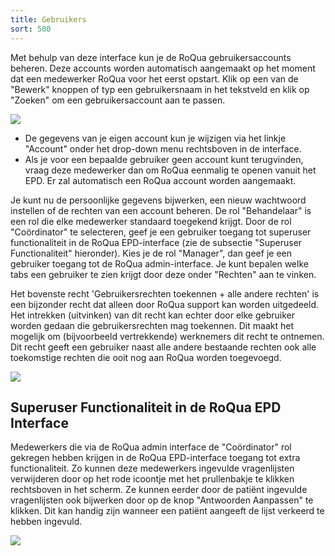 ```yaml
---
title: Gebruikers
sort: 500
---
```


Met behulp van deze interface kun je de RoQua gebruikersaccounts beheren. Deze accounts worden automatisch aangemaakt op het moment dat een medewerker RoQua voor het eerst opstart. Klik op een van de "Bewerk" knoppen of typ een gebruikersnaam in het tekstveld en klik op "Zoeken" om een gebruikersaccount aan te passen.

<img src="/rom_manual/assets/images/screenshots/gebruikers.png" />

<ul class="hints">
  <li>De gegevens van je eigen account kun je wijzigen via het linkje "Account" onder het drop-down menu rechtsboven in de interface.</li>
  <li>Als je voor een bepaalde gebruiker geen account kunt terugvinden, vraag deze medewerker dan om RoQua eenmalig te openen vanuit het EPD. Er zal automatisch een RoQua account worden aangemaakt.</li>
</ul>

Je kunt nu de persoonlijke gegevens bijwerken, een nieuw wachtwoord instellen of de rechten van een account beheren. De rol "Behandelaar" is een rol die elke medewerker standaard toegekend krijgt. Door de rol "Coördinator" te selecteren, geef je een gebruiker toegang tot superuser functionaliteit in de RoQua EPD-interface (zie de subsectie "Superuser Functionaliteit" hieronder). Kies je de rol "Manager", dan geef je een gebruiker toegang tot de RoQua admin-interface. Je kunt bepalen welke tabs een gebruiker te zien krijgt door deze onder "Rechten" aan te vinken.

Het bovenste recht 'Gebruikersrechten toekennen + alle andere rechten' is een bijzonder recht dat alleen door RoQua support kan worden uitgedeeld. Het intrekken (uitvinken) van dit recht kan echter door elke gebruiker worden gedaan die gebruikersrechten mag toekennen. Dit maakt het mogelijk om (bijvoorbeeld vertrekkende) werknemers dit recht te ontnemen. Dit recht geeft een gebruiker naast alle andere bestaande rechten ook alle toekomstige rechten die ooit nog aan RoQua worden toegevoegd.

<img src="/rom_manual/assets/images/screenshots/gebruikers2.png" />

## Superuser Functionaliteit in de RoQua EPD Interface

Medewerkers die via de RoQua admin interface de "Coördinator" rol gekregen hebben krijgen in de RoQua EPD-interface toegang tot extra functionaliteit. Zo kunnen deze medewerkers ingevulde vragenlijsten verwijderen door op het rode icoontje met het prullenbakje te klikken rechtsboven in het scherm. Ze kunnen eerder door de patiënt ingevulde vragenlijsten ook bijwerken door op de knop "Antwoorden Aanpassen" te klikken. Dit kan handig zijn wanneer een patiënt aangeeft de lijst verkeerd te hebben ingevuld.

<img src="/rom_manual/assets/images/screenshots/dossier_answers_edit2.png" />

